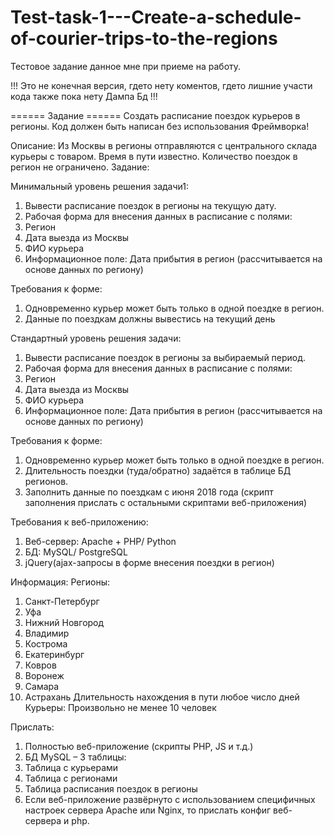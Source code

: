 # Test-task-1---Create-a-schedule-of-courier-trips-to-the-regions
Тестовое задание данное мне при приеме на работу.

!!! Это не конечная версия, гдето нету коментов, гдето лишние участи кода также пока нету Дампа Бд !!!

====== Задание ======
Создать расписание поездок курьеров в регионы.
Код должен быть написан без использования Фреймворка!

Описание:
Из Москвы в регионы отправляются с центрального склада курьеры с товаром. Время в пути известно. 
Количество поездок в регион не ограничено.
Задание:

Минимальный уровень решения задачи1:
1.	Вывести расписание поездок в регионы на текущую дату.
2.	Рабочая форма для внесения данных в расписание с полями:
1.	Регион
2.	Дата выезда из Москвы
3.	ФИО курьера
4.	Информационное поле: Дата прибытия в регион (рассчитывается на основе данных по региону)

Требования к форме:
1.	Одновременно курьер может быть только в одной поездке в регион.
2.	Данные по поездкам должны вывестись на текущий день

Стандартный уровень решения задачи:
1.	Вывести расписание поездок в регионы за выбираемый период.
2.	Рабочая форма для внесения данных в расписание с полями:
1.	Регион
2.	Дата выезда из Москвы
3.	ФИО курьера
4.	Информационное поле: Дата прибытия в регион (рассчитывается на основе данных по региону)

Требования к форме:
1.	Одновременно курьер может быть только в одной поездке в регион.
2.	Длительность поездки (туда/обратно) задаётся в таблице БД регионов.
1.	Заполнить данные по поездкам с июня 2018 года (скрипт заполнения прислать с остальными скриптами веб-приложения)


Требования к веб-приложению:
1.	Веб-сервер: Apache + PHP/ Python
2.	БД: MySQL/ PostgreSQL
3.	jQuery(ajax-запросы в форме внесения поездки в регион)


Информация:
Регионы:
1.	Санкт-Петербург
2.	Уфа
3.	Нижний Новгород
4.	Владимир
5.	Кострома
6.	Екатеринбург
7.	Ковров
8.	Воронеж
9.	Самара
10.	Астрахань
Длительность нахождения в пути любое число дней
Курьеры: Произвольно не менее 10 человек

Прислать:
1.	Полностью веб-приложение (скрипты PHP, JS и т.д.)
2.	БД MySQL – 3 таблицы:
1.	Таблица с курьерами
2.	Таблица с регионами
3.	Таблица расписания поездок в регионы
3.	Если веб-приложение развёрнуто с использованием специфичных настроек сервера Apache или Nginx, то прислать конфиг веб-сервера и php.
